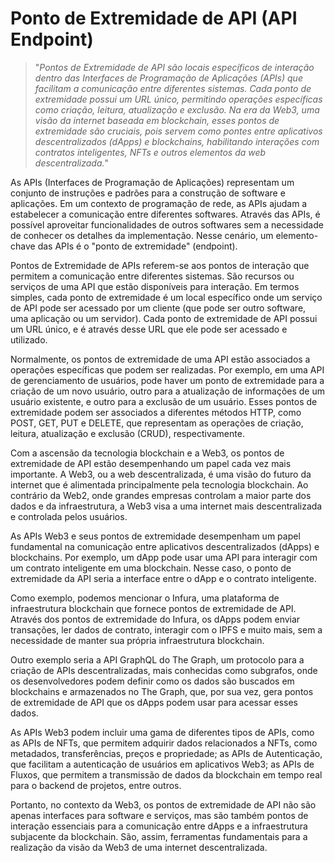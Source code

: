 # Ponto de Extremidade de API (API Endpoint)

>"*Pontos de Extremidade de API são locais específicos de interação dentro das Interfaces de Programação de Aplicações (APIs) que facilitam a comunicação entre diferentes sistemas. Cada ponto de extremidade possui um URL único, permitindo operações específicas como criação, leitura, atualização e exclusão. Na era da Web3, uma visão da internet baseada em blockchain, esses pontos de extremidade são cruciais, pois servem como pontes entre aplicativos descentralizados (dApps) e blockchains, habilitando interações com contratos inteligentes, NFTs e outros elementos da web descentralizada.*"

As APIs (Interfaces de Programação de Aplicações) representam um conjunto de instruções e padrões para a construção de software e aplicações. Em um contexto de programação de rede, as APIs ajudam a estabelecer a comunicação entre diferentes softwares. Através das APIs, é possível aproveitar funcionalidades de outros softwares sem a necessidade de conhecer os detalhes da implementação. Nesse cenário, um elemento-chave das APIs é o "ponto de extremidade" (endpoint).

Pontos de Extremidade de APIs referem-se aos pontos de interação que permitem a comunicação entre diferentes sistemas. São recursos ou serviços de uma API que estão disponíveis para interação. Em termos simples, cada ponto de extremidade é um local específico onde um serviço de API pode ser acessado por um cliente (que pode ser outro software, uma aplicação ou um servidor). Cada ponto de extremidade de API possui um URL único, e é através desse URL que ele pode ser acessado e utilizado.

Normalmente, os pontos de extremidade de uma API estão associados a operações específicas que podem ser realizadas. Por exemplo, em uma API de gerenciamento de usuários, pode haver um ponto de extremidade para a criação de um novo usuário, outro para a atualização de informações de um usuário existente, e outro para a exclusão de um usuário. Esses pontos de extremidade podem ser associados a diferentes métodos HTTP, como POST, GET, PUT e DELETE, que representam as operações de criação, leitura, atualização e exclusão (CRUD), respectivamente.

Com a ascensão da tecnologia blockchain e a Web3, os pontos de extremidade de API estão desempenhando um papel cada vez mais importante. A Web3, ou a web descentralizada, é uma visão do futuro da internet que é alimentada principalmente pela tecnologia blockchain. Ao contrário da Web2, onde grandes empresas controlam a maior parte dos dados e da infraestrutura, a Web3 visa a uma internet mais descentralizada e controlada pelos usuários.

As APIs Web3 e seus pontos de extremidade desempenham um papel fundamental na comunicação entre aplicativos descentralizados (dApps) e blockchains. Por exemplo, um dApp pode usar uma API para interagir com um contrato inteligente em uma blockchain. Nesse caso, o ponto de extremidade da API seria a interface entre o dApp e o contrato inteligente.

Como exemplo, podemos mencionar o Infura, uma plataforma de infraestrutura blockchain que fornece pontos de extremidade de API. Através dos pontos de extremidade do Infura, os dApps podem enviar transações, ler dados de contrato, interagir com o IPFS e muito mais, sem a necessidade de manter sua própria infraestrutura blockchain.

Outro exemplo seria a API GraphQL do The Graph, um protocolo para a criação de APIs descentralizadas, mais conhecidas como subgrafos, onde os desenvolvedores podem definir como os dados são buscados em blockchains e armazenados no The Graph, que, por sua vez, gera pontos de extremidade de API que os dApps podem usar para acessar esses dados.

As APIs Web3 podem incluir uma gama de diferentes tipos de APIs, como as APIs de NFTs, que permitem adquirir dados relacionados a NFTs, como metadados, transferências, preços e propriedade; as APIs de Autenticação, que facilitam a autenticação de usuários em aplicativos Web3; as APIs de Fluxos, que permitem a transmissão de dados da blockchain em tempo real para o backend de projetos, entre outros.

Portanto, no contexto da Web3, os pontos de extremidade de API não são apenas interfaces para software e serviços, mas são também pontos de interação essenciais para a comunicação entre dApps e a infraestrutura subjacente da blockchain. São, assim, ferramentas fundamentais para a realização da visão da Web3 de uma internet descentralizada.
